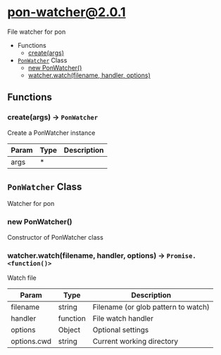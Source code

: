 # pon-watcher@2.0.1

File watcher for pon

+ Functions
  + [create(args)](#pon-watcher-function-create)
+ [`PonWatcher`](#pon-watcher-class) Class
  + [new PonWatcher()](#pon-watcher-class-pon-watcher-constructor)
  + [watcher.watch(filename, handler, options)](#pon-watcher-class-pon-watcher-watch)

## Functions

<a class='md-heading-link' name="pon-watcher-function-create" ></a>

### create(args) -> `PonWatcher`

Create a PonWatcher instance

| Param | Type | Description |
| ----- | --- | -------- |
| args | * |  |



<a class='md-heading-link' name="pon-watcher-class"></a>

## `PonWatcher` Class

Watcher for pon




<a class='md-heading-link' name="pon-watcher-class-pon-watcher-constructor" ></a>

### new PonWatcher()

Constructor of PonWatcher class



<a class='md-heading-link' name="pon-watcher-class-pon-watcher-watch" ></a>

### watcher.watch(filename, handler, options) -> `Promise.<function()>`

Watch file

| Param | Type | Description |
| ----- | --- | -------- |
| filename | string | Filename (or glob pattern to watch) |
| handler | function | File watch handler |
| options | Object | Optional settings |
| options.cwd | string | Current working directory |




